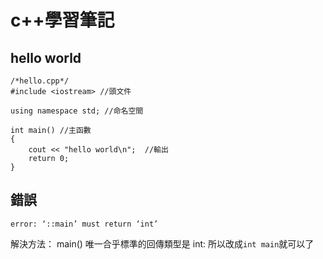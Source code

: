 # c++學習筆記

## hello world

```cpp=
/*hello.cpp*/
#include <iostream> //頭文件

using namespace std; //命名空間

int main() //主函數
{
	cout << "hello world\n";  //輸出
	return 0;
}
```

## 錯誤
```
error: ‘::main’ must return ‘int’
```
解決方法：
main() 唯一合乎標準的回傳類型是 int:
所以改成```int main```就可以了

